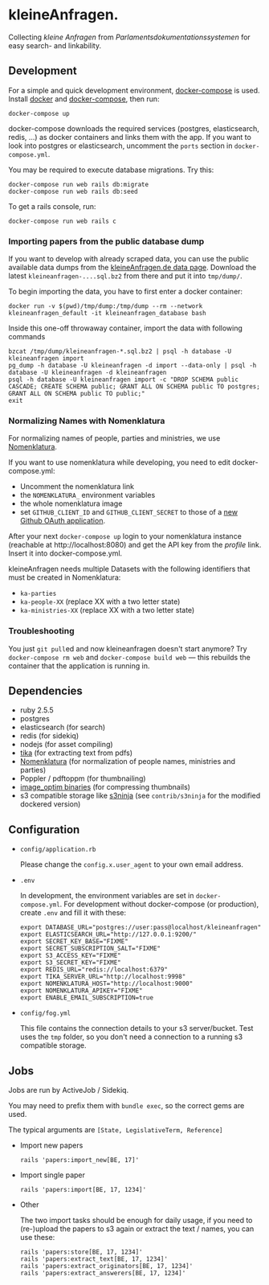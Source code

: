 kleineAnfragen.
===============

Collecting *kleine Anfragen* from *Parlamentsdokumentationssystemen* for easy search- and linkability.

Development
-----------

For a simple and quick development environment, [docker-compose](https://docs.docker.com/compose/) is used. Install [docker](https://docs.docker.com/installation/) and [docker-compose](https://docs.docker.com/compose/install/), then run:

    docker-compose up

docker-compose downloads the required services (postgres, elasticsearch, redis, ...) as docker containers and links them with the app.
If you want to look into postgres or elasticsearch, uncomment the `ports` section in `docker-compose.yml`.

You may be required to execute database migrations. Try this:

    docker-compose run web rails db:migrate
    docker-compose run web rails db:seed

To get a rails console, run:

    docker-compose run web rails c

### Importing papers from the public database dump

If you want to develop with already scraped data, you can use the public available data dumps from the [kleineAnfragen.de data page](https://kleineanfragen.de/info/daten). Download the latest `kleineanfragen-....sql.bz2` from there and put it into `tmp/dump/`.

To begin importing the data, you have to first enter a docker container:

    docker run -v $(pwd)/tmp/dump:/tmp/dump --rm --network kleineanfragen_default -it kleineanfragen_database bash

Inside this one-off throwaway container, import the data with following commands

    bzcat /tmp/dump/kleineanfragen-*.sql.bz2 | psql -h database -U kleineanfragen import
    pg_dump -h database -U kleineanfragen -d import --data-only | psql -h database -U kleineanfragen -d kleineanfragen
    psql -h database -U kleineanfragen import -c "DROP SCHEMA public CASCADE; CREATE SCHEMA public; GRANT ALL ON SCHEMA public TO postgres; GRANT ALL ON SCHEMA public TO public;"
    exit

### Normalizing Names with Nomenklatura

For normalizing names of people, parties and ministries, we use [Nomenklatura](https://github.com/pudo/nomenklatura).

If you want to use nomenklatura while developing, you need to edit docker-compose.yml:
* Uncomment the nomenklatura link
* the `NOMENKLATURA_` environment variables
* the whole nomenklatura image
* set `GITHUB_CLIENT_ID` and `GITHUB_CLIENT_SECRET` to those of a [new Github OAuth application](https://github.com/settings/applications/new).

After your next `docker-compose up` login to your nomenklatura instance (reachable at http://localhost:8080) and get the API key from the _profile_ link. Insert it into docker-compose.yml.

kleineAnfragen needs multiple Datasets with the following identifiers that must be created in Nomenklatura:

* `ka-parties`
* `ka-people-XX` (replace XX with a two letter state)
* `ka-ministries-XX` (replace XX with a two letter state)

### Troubleshooting

You just `git pull`ed and now kleineanfragen doesn't start anymore? Try `docker-compose rm web` and `docker-compose build web` — this rebuilds the container that the application is running in.

Dependencies
------------

* ruby 2.5.5
* postgres
* elasticsearch (for search)
* redis (for sidekiq)
* nodejs (for asset compiling)
* [tika](http://tika.apache.org) (for extracting text from pdfs)
* [Nomenklatura](https://github.com/pudo/nomenklatura) (for normalization of people names, ministries and parties)
* Poppler / pdftoppm (for thumbnailing)
* [image_optim binaries](https://github.com/toy/image_optim#binaries-installation) (for compressing thumbnails)
* s3 compatible storage like [s3ninja](http://s3ninja.net) (see `contrib/s3ninja` for the modified dockered version)

Configuration
-------------

* `config/application.rb`

  Please change the `config.x.user_agent` to your own email address.

* `.env`

  In development, the environment variables are set in `docker-compose.yml`. For development without docker-compose (or production), create `.env` and fill it with these:

      export DATABASE_URL="postgres://user:pass@localhost/kleineanfragen"
      export ELASTICSEARCH_URL="http://127.0.0.1:9200/"
      export SECRET_KEY_BASE="FIXME"
      export SECRET_SUBSCRIPTION_SALT="FIXME"
      export S3_ACCESS_KEY="FIXME"
      export S3_SECRET_KEY="FIXME"
      export REDIS_URL="redis://localhost:6379"
      export TIKA_SERVER_URL="http://localhost:9998"
      export NOMENKLATURA_HOST="http://localhost:9000"
      export NOMENKLATURA_APIKEY="FIXME"
      export ENABLE_EMAIL_SUBSCRIPTION=true

* `config/fog.yml`

  This file contains the connection details to your s3 server/bucket. Test uses the `tmp` folder, so you don't need a connection to a running s3 compatible storage.

Jobs
----
Jobs are run by ActiveJob / Sidekiq.

You may need to prefix them with `bundle exec`, so the correct gems are used.

The typical arguments are `[State, LegislativeTerm, Reference]`

* Import new papers

  ```
  rails 'papers:import_new[BE, 17]'
  ```


* Import single paper

  ```
  rails 'papers:import[BE, 17, 1234]'
  ```


* Other

  The two import tasks should be enough for daily usage, if you need to (re-)upload the papers to s3 again or extract the text / names, you can use these:

      rails 'papers:store[BE, 17, 1234]'
      rails 'papers:extract_text[BE, 17, 1234]'
      rails 'papers:extract_originators[BE, 17, 1234]'
      rails 'papers:extract_answerers[BE, 17, 1234]'